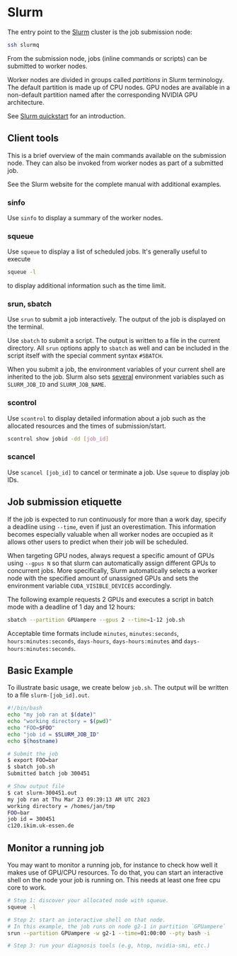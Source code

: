 # Slurm

The entry point to the [Slurm][slurm-homepage] cluster is the job submission node:

```sh
ssh slurmq
```

From the submission node, jobs (inline commands or scripts) can be submitted to worker nodes.

Worker nodes are divided in groups called _partitions_ in Slurm terminology. The default partition is made up of CPU nodes. GPU nodes are available in a non-default partition named after the corresponding NVIDIA GPU architecture.

See [Slurm quickstart][slurm-quickstart] for an introduction.

## Client tools

This is a brief overview of the main commands available on the submission node. They can also be invoked from worker nodes as part of a submitted job.

See the Slurm website for the complete manual with additional examples.

### sinfo

Use `sinfo` to display a summary of the worker nodes.

### squeue

Use `squeue` to display a list of scheduled jobs. It's generally useful to execute

```sh
squeue -l
```

to display additional information such as the time limit.

### srun, sbatch

Use `srun` to submit a job interactively. The output of the job is displayed on the terminal.

Use `sbatch` to submit a script. The output is written to a file in the current directory. All `srun` options apply to `sbatch` as well and can be included in the script itself with the special comment syntax `#SBATCH`.

When you submit a job, the environment variables of your current shell are inherited to the job. Slurm also sets [several][sbatch-env] environment variables such as `SLURM_JOB_ID` and `SLURM_JOB_NAME`.

### scontrol

Use `scontrol` to display detailed information about a job such as the allocated resources and the times of submission/start.

```sh
scontrol show jobid -dd [job_id]
```

### scancel

Use `scancel [job_id]` to cancel or terminate a job. Use `squeue` to display job IDs.

## Job submission etiquette

If the job is expected to run continuously for more than a work day, specify a deadline using `--time`, even if just an overestimation. This information becomes especially valuable when all worker nodes are occupied as it allows other users to predict when their job will be scheduled.

When targeting GPU nodes, always request a specific amount of GPUs using `--gpus N` so that slurm can automatically assign different GPUs to concurrent jobs. More specifically, Slurm automatically selects a worker node with the specified amount of unassigned GPUs and sets the environment variable `CUDA_VISIBLE_DEVICES` accordingly.

The following example requests 2 GPUs and executes a script in batch mode with a deadline of 1 day and 12 hours:

```sh
sbatch --partition GPUampere --gpus 2 --time=1-12 job.sh
```

Acceptable time formats include `minutes`, `minutes:seconds`, `hours:minutes:seconds`, `days-hours`, `days-hours:minutes` and `days-hours:minutes:seconds`.

## Basic Example

To illustrate basic usage, we create below `job.sh`. The output will be written to a file `slurm-[job_id].out`.

```sh
#!/bin/bash
echo "my job ran at $(date)"
echo "working directory = $(pwd)"
echo "FOO=$FOO"
echo "job id = $SLURM_JOB_ID"
echo $(hostname)
```

```sh
# Submit the job
$ export FOO=bar
$ sbatch job.sh
Submitted batch job 300451

# Show output file
$ cat slurm-300451.out
my job ran at Thu Mar 23 09:39:13 AM UTC 2023
working directory = /homes/jan/tmp
FOO=bar
job id = 300451
c120.ikim.uk-essen.de
```

## Monitor a running job

You may want to monitor a running job, for instance to check how well it makes use of GPU/CPU resources. To do that, you can start an interactive shell on the node your job is running on. This needs at least one free cpu core to work.

```sh
# Step 1: discover your allocated node with squeue.
squeue -l

# Step 2: start an interactive shell on that node.
# In this example, the job runs on node g2-1 in partition `GPUampere`
srun --partition GPUampere -w g2-1 --time=01:00:00 --pty bash -i

# Step 3: run your diagnosis tools (e.g, htop, nvidia-smi, etc.)
```

[slurm-homepage]: https://slurm.schedmd.com
[slurm-quickstart]: https://slurm.schedmd.com/quickstart.html
[sbatch-env]: https://slurm.schedmd.com/sbatch.html#SECTION_OUTPUT-ENVIRONMENT-VARIABLES
